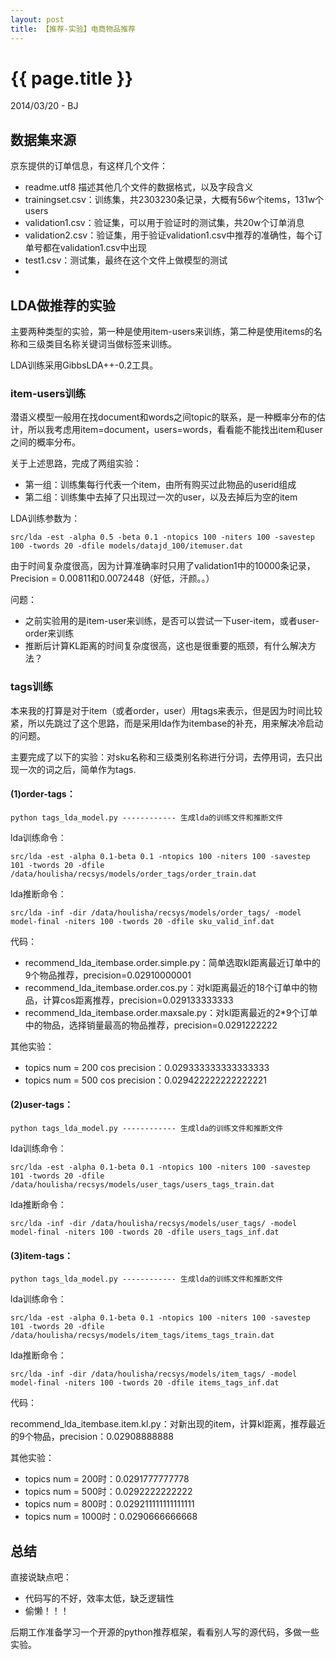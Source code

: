 ```yaml
---
layout: post
title: 【推荐-实验】电商物品推荐
---
```


{{ page.title }}
================

<p class="meta">2014/03/20 - BJ</p>

## 数据集来源

京东提供的订单信息，有这样几个文件：

* readme.utf8 描述其他几个文件的数据格式，以及字段含义
* trainingset.csv：训练集，共2303230条记录，大概有56w个items，131w个users
* validation1.csv：验证集，可以用于验证时的测试集，共20w个订单消息
* validation2.csv：验证集，用于验证validation1.csv中推荐的准确性，每个订单号都在validation1.csv中出现
* test1.csv：测试集，最终在这个文件上做模型的测试
* 

## LDA做推荐的实验

主要两种类型的实验，第一种是使用item-users来训练，第二种是使用items的名称和三级类目名称关键词当做标签来训练。

LDA训练采用GibbsLDA++-0.2工具。

### item-users训练

潜语义模型一般用在找document和words之间topic的联系，是一种概率分布的估计，所以我考虑用item=document，users=words，看看能不能找出item和user之间的概率分布。

关于上述思路，完成了两组实验：

* 第一组：训练集每行代表一个item，由所有购买过此物品的userid组成
* 第二组：训练集中去掉了只出现过一次的user，以及去掉后为空的item

LDA训练参数为：

```
src/lda -est -alpha 0.5 -beta 0.1 -ntopics 100 -niters 100 -savestep 100 -twords 20 -dfile models/datajd_100/itemuser.dat
```

由于时间复杂度很高，因为计算准确率时只用了validation1中的10000条记录，Precision = 0.00811和0.0072448（好低，汗颜。。）

问题：

* 之前实验用的是item-user来训练，是否可以尝试一下user-item，或者user-order来训练
* 推断后计算KL距离的时间复杂度很高，这也是很重要的瓶颈，有什么解决方法？

### tags训练

本来我的打算是对于item（或者order，user）用tags来表示，但是因为时间比较紧，所以先跳过了这个思路，而是采用lda作为itembase的补充，用来解决冷启动的问题。

主要完成了以下的实验：对sku名称和三级类别名称进行分词，去停用词，去只出现一次的词之后，简单作为tags.

#### (1)order-tags：

```
python tags_lda_model.py ------------ 生成lda的训练文件和推断文件
```

lda训练命令：

```
src/lda -est -alpha 0.1-beta 0.1 -ntopics 100 -niters 100 -savestep 101 -twords 20 -dfile /data/houlisha/recsys/models/order_tags/order_train.dat
```

lda推断命令：

```
src/lda -inf -dir /data/houlisha/recsys/models/order_tags/ -model model-final -niters 100 -twords 20 -dfile sku_valid_inf.dat
```

代码：

* recommend_lda_itembase.order.simple.py：简单选取kl距离最近订单中的9个物品推荐，precision=0.02910000001 
* recommend_lda_itembase.order.cos.py：对kl距离最近的18个订单中的物品，计算cos距离推荐，precision=0.029133333333 
* recommend_lda_itembase.order.maxsale.py：对kl距离最近的2*9个订单中的物品，选择销量最高的物品推荐，precision=0.0291222222

其他实验：

* topics num = 200 cos precision：0.029333333333333333
* topics num = 500 cos precision：0.029422222222222221

#### (2)user-tags：

```
python tags_lda_model.py ------------ 生成lda的训练文件和推断文件
```

lda训练命令：

```
src/lda -est -alpha 0.1-beta 0.1 -ntopics 100 -niters 100 -savestep 101 -twords 20 -dfile /data/houlisha/recsys/models/user_tags/users_tags_train.dat
```

lda推断命令：

```
src/lda -inf -dir /data/houlisha/recsys/models/user_tags/ -model model-final -niters 100 -twords 20 -dfile users_tags_inf.dat
```

#### (3)item-tags：

```
python tags_lda_model.py ------------ 生成lda的训练文件和推断文件
```

lda训练命令：

```
src/lda -est -alpha 0.1-beta 0.1 -ntopics 100 -niters 100 -savestep 101 -twords 20 -dfile /data/houlisha/recsys/models/item_tags/items_tags_train.dat
```

lda推断命令：

```
src/lda -inf -dir /data/houlisha/recsys/models/item_tags/ -model model-final -niters 100 -twords 20 -dfile items_tags_inf.dat
```

代码：

recommend_lda_itembase.item.kl.py：对新出现的item，计算kl距离，推荐最近的9个物品，precision：0.02908888888

其他实验：

* topics num = 200时：0.0291777777778
* topics num = 500时：0.0292222222222
* topics num = 800时：0.029211111111111111
* topics num = 1000时：0.0290666666668

## 总结

直接说缺点吧：

* 代码写的不好，效率太低，缺乏逻辑性
* 偷懒！！！

后期工作准备学习一个开源的python推荐框架，看看别人写的源代码，多做一些实验。
